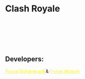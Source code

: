 # Clash Royale

<br><br><br><br><br>
## Developers:
<a href="https://github.com/pouyam79i" style="color:yellow">Pouya Mohammadi</a> & <a href="https://github.com/hosnahoseini" style="color:yellow">Hosna Hoseini</a>
